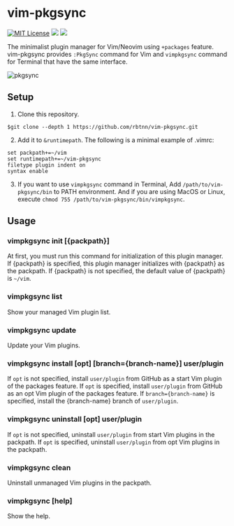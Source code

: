 
# vim-pkgsync

[![MIT License](https://img.shields.io/badge/license-MIT-blue.svg)](LICENSE)
[![](https://github.com/rbtnn/vim-pkgsync/workflows/ubuntu/badge.svg)](https://github.com/rbtnn/vim-pkgsync/actions/workflows/ubuntu.yml)
[![](https://github.com/rbtnn/vim-pkgsync/workflows/windows/badge.svg)](https://github.com/rbtnn/vim-pkgsync/actions/workflows/windows.yml)

The minimalist plugin manager for Vim/Neovim using `+packages` feature.
vim-pkgsync provides `:PkgSync` command for Vim and `vimpkgsync` command for Terminal that have the same interface.

![pkgsync](https://user-images.githubusercontent.com/1595779/165096296-44af0deb-e5bb-4ac6-817d-25e462fad376.gif)



## Setup

1. Clone this repository.
```
$git clone --depth 1 https://github.com/rbtnn/vim-pkgsync.git
```

2. Add it to `&runtimepath`. The following is a minimal example of .vimrc:

```
set packpath+=~/vim
set runtimepath+=~/vim-pkgsync
filetype plugin indent on
syntax enable
```

3. If you want to use `vimpkgsync` command in Terminal, Add `/path/to/vim-pkgsync/bin` to PATH environment.
And if you are using MacOS or Linux, execute `chmod 755 /path/to/vim-pkgsync/bin/vimpkgsync`.



## Usage

### vimpkgsync init [{packpath}]
At first, you must run this command for initialization of this plugin manager.
If {packpath} is specified, this plugin manager initializes with {packpath} as the packpath.
If {packpath} is not specified, the default value of {packpath} is `~/vim`.

### vimpkgsync list
Show your managed Vim plugin list.

### vimpkgsync update
Update your Vim plugins.

### vimpkgsync install [opt] [branch={branch-name}] user/plugin
If `opt` is not specified, install `user/plugin` from GitHub as a start Vim plugin of the packages feature.
If `opt` is specified, install `user/plugin` from GitHub as an opt Vim plugin of the packages feature.
If `branch={branch-name}` is specified, install the {branch-name} branch of `user/plugin`.

### vimpkgsync uninstall [opt] user/plugin
If `opt` is not specified, uninstall `user/plugin` from start Vim plugins in the packpath.
If `opt` is specified, uninstall `user/plugin` from opt Vim plugins in the packpath.

### vimpkgsync clean
Uninstall unmanaged Vim plugins in the packpath.

### vimpkgsync [help]
Show the help.

